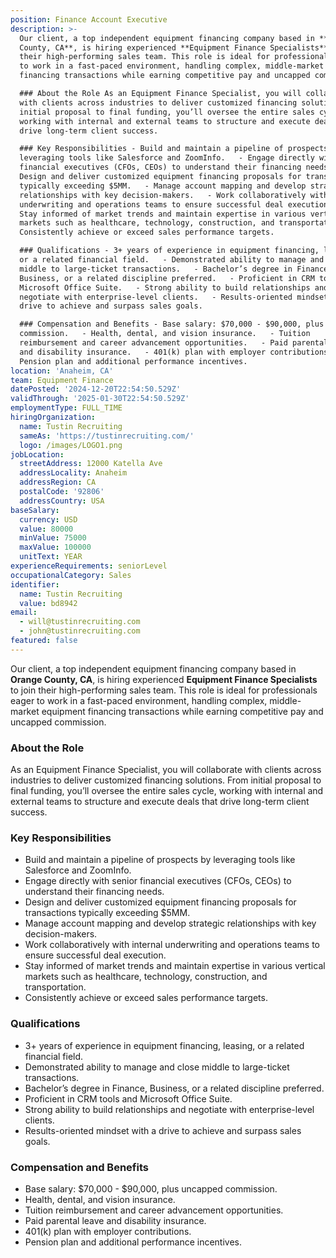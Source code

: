 ```yaml
---
position: Finance Account Executive
description: >-
  Our client, a top independent equipment financing company based in **Orange
  County, CA**, is hiring experienced **Equipment Finance Specialists** to join
  their high-performing sales team. This role is ideal for professionals eager
  to work in a fast-paced environment, handling complex, middle-market equipment
  financing transactions while earning competitive pay and uncapped commission.

  ### About the Role As an Equipment Finance Specialist, you will collaborate
  with clients across industries to deliver customized financing solutions. From
  initial proposal to final funding, you’ll oversee the entire sales cycle,
  working with internal and external teams to structure and execute deals that
  drive long-term client success.

  ### Key Responsibilities - Build and maintain a pipeline of prospects by
  leveraging tools like Salesforce and ZoomInfo.   - Engage directly with senior
  financial executives (CFOs, CEOs) to understand their financing needs.   -
  Design and deliver customized equipment financing proposals for transactions
  typically exceeding $5MM.   - Manage account mapping and develop strategic
  relationships with key decision-makers.   - Work collaboratively with internal
  underwriting and operations teams to ensure successful deal execution.   -
  Stay informed of market trends and maintain expertise in various vertical
  markets such as healthcare, technology, construction, and transportation.   -
  Consistently achieve or exceed sales performance targets.  

  ### Qualifications - 3+ years of experience in equipment financing, leasing,
  or a related financial field.   - Demonstrated ability to manage and close
  middle to large-ticket transactions.   - Bachelor’s degree in Finance,
  Business, or a related discipline preferred.   - Proficient in CRM tools and
  Microsoft Office Suite.   - Strong ability to build relationships and
  negotiate with enterprise-level clients.   - Results-oriented mindset with a
  drive to achieve and surpass sales goals.  

  ### Compensation and Benefits - Base salary: $70,000 - $90,000, plus uncapped
  commission.   - Health, dental, and vision insurance.   - Tuition
  reimbursement and career advancement opportunities.   - Paid parental leave
  and disability insurance.   - 401(k) plan with employer contributions.   -
  Pension plan and additional performance incentives.
location: 'Anaheim, CA'
team: Equipment Finance
datePosted: '2024-12-20T22:54:50.529Z'
validThrough: '2025-01-30T22:54:50.529Z'
employmentType: FULL_TIME
hiringOrganization:
  name: Tustin Recruiting
  sameAs: 'https://tustinrecruiting.com/'
  logo: /images/LOGO1.png
jobLocation:
  streetAddress: 12000 Katella Ave
  addressLocality: Anaheim
  addressRegion: CA
  postalCode: '92806'
  addressCountry: USA
baseSalary:
  currency: USD
  value: 80000
  minValue: 75000
  maxValue: 100000
  unitText: YEAR
experienceRequirements: seniorLevel
occupationalCategory: Sales
identifier:
  name: Tustin Recruiting
  value: bd8942
email:
  - will@tustinrecruiting.com
  - john@tustinrecruiting.com
featured: false
---
```


Our client, a top independent equipment financing company based in **Orange County, CA**, is hiring experienced **Equipment Finance Specialists** to join their high-performing sales team. This role is ideal for professionals eager to work in a fast-paced environment, handling complex, middle-market equipment financing transactions while earning competitive pay and uncapped commission.

### About the Role
As an Equipment Finance Specialist, you will collaborate with clients across industries to deliver customized financing solutions. From initial proposal to final funding, you’ll oversee the entire sales cycle, working with internal and external teams to structure and execute deals that drive long-term client success.

### Key Responsibilities
- Build and maintain a pipeline of prospects by leveraging tools like Salesforce and ZoomInfo.  
- Engage directly with senior financial executives (CFOs, CEOs) to understand their financing needs.  
- Design and deliver customized equipment financing proposals for transactions typically exceeding $5MM.  
- Manage account mapping and develop strategic relationships with key decision-makers.  
- Work collaboratively with internal underwriting and operations teams to ensure successful deal execution.  
- Stay informed of market trends and maintain expertise in various vertical markets such as healthcare, technology, construction, and transportation.  
- Consistently achieve or exceed sales performance targets.  

### Qualifications
- 3+ years of experience in equipment financing, leasing, or a related financial field.  
- Demonstrated ability to manage and close middle to large-ticket transactions.  
- Bachelor’s degree in Finance, Business, or a related discipline preferred.  
- Proficient in CRM tools and Microsoft Office Suite.  
- Strong ability to build relationships and negotiate with enterprise-level clients.  
- Results-oriented mindset with a drive to achieve and surpass sales goals.  

### Compensation and Benefits
- Base salary: $70,000 - $90,000, plus uncapped commission.  
- Health, dental, and vision insurance.  
- Tuition reimbursement and career advancement opportunities.  
- Paid parental leave and disability insurance.  
- 401(k) plan with employer contributions.  
- Pension plan and additional performance incentives.  

